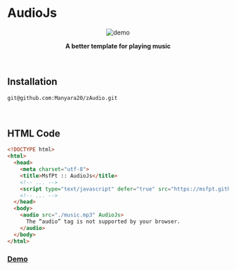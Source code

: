 # AudioJs

<section align="center">

  ![demo](https://raw.https://github.com/Manyara20/zAudio/blob/main/assets/demo.png)
  
  **A better template for playing music**

</section>

<br>

## Installation

```bash
git@github.com:Manyara20/zAudio.git
```

<br>

## HTML Code
```html
<!DOCTYPE html>
<html>
  <head>
    <meta charset="utf-8">
    <title>MsfPt :: AudioJs</title>
    <!-- ... -->
    <script type="text/javascript" defer="true" src="https://msfpt.github.io/AudioJs/audio.min.js"></script>
    <!-- ... -->
  </head>
  <body>
    <audio src="./music.mp3" AudioJs>
      The “audio” tag is not supported by your browser.
    </audio>
  </body>
</html>
```

### [Demo](https://github.com/Manyara20/zAudio/blob/main/assets/music.mp3)

